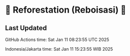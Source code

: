 
# 🌳 Reforestation (Reboisasi) 🌲

## Last Updated

GitHub Actions time: Sat Jan 11 08:23:55 UTC 2025

Indonesia/Jakarta time: Sat Jan 11 15:23:55 WIB 2025
